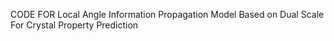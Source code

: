 CODE FOR Local Angle Information Propagation Model Based on Dual Scale For Crystal Property Prediction
